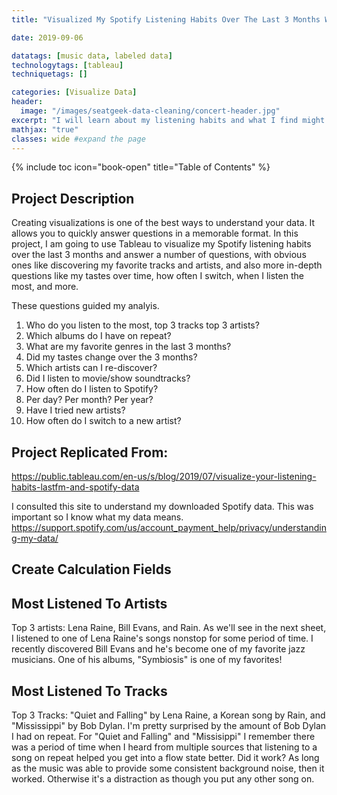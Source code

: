 ```yaml
---
title: "Visualized My Spotify Listening Habits Over The Last 3 Months With Tableau"

date: 2019-09-06

datatags: [music data, labeled data]
technologytags: [tableau]
techniquetags: []

categories: [Visualize Data]
header:
  image: "/images/seatgeek-data-cleaning/concert-header.jpg"
excerpt: "I will learn about my listening habits and what I find might shock myself..."
mathjax: "true"
classes: wide #expand the page
---
```

{% include toc icon="book-open" title="Table of Contents" %}<br/>

## Project Description
Creating visualizations is one of the best ways to understand your data. It allows you to quickly answer questions in a memorable format. In this project, I am going to use Tableau to visualize my Spotify listening habits over the last 3 months and answer a number of questions, with obvious ones like discovering my favorite tracks and artists, and also more in-depth questions like my tastes over time, how often I switch, when I listen the most, and more.

These questions guided my analyis.

1. Who do you listen to the most, top 3 tracks top 3 artists?
2. Which albums do I have on repeat?
3. What are my favorite genres in the last 3 months?
4. Did my tastes change over the 3 months?
5. Which artists can I re-discover?
6. Did I listen to movie/show soundtracks?
7. How often do I listen to Spotify?
8. Per day? Per month? Per year?
9. Have I tried new artists?
10. How often do I switch to a new artist?


## Project Replicated From:
<https://public.tableau.com/en-us/s/blog/2019/07/visualize-your-listening-habits-lastfm-and-spotify-data>

I consulted this site to understand my downloaded Spotify data. This was important so I know what my data means. <https://support.spotify.com/us/account_payment_help/privacy/understanding-my-data/>

## Create Calculation Fields

## Most Listened To Artists
Top 3 artists: Lena Raine, Bill Evans, and Rain. As we'll see in the next sheet, I listened to one of Lena Raine's songs nonstop for some period of time. I recently discovered Bill Evans and he's become one of my favorite jazz musicians. One of his albums, "Symbiosis" is one of my favorites!

## Most Listened To Tracks
Top 3 Tracks: "Quiet and Falling" by Lena Raine, a Korean song by Rain, and "Mississippi" by Bob Dylan. I'm pretty surprised by the amount of Bob Dylan I had on repeat. For "Quiet and Falling" and "Missisippi" I remember there was a period of time when I heard from multiple sources that listening to a song on repeat helped you get into a flow state better. Did it work? As long as the music was able to provide some consistent background noise, then it worked. Otherwise it's a distraction as though you put any other song on.
